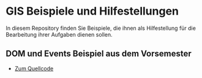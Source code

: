 # GIS Beispiele und Hilfestellungen

In diesem Repository finden Sie Beispiele, die ihnen als Hilfestellung für die Bearbeitung ihrer Aufgaben dienen sollen.

## DOM und Events Beispiel aus dem Vorsemester

* [Zum Quellcode]()